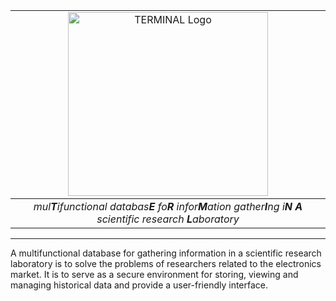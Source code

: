 <div align="center">
<table>
    <tr>
      <td align="center" colspan="2"><img src="https://user-images.githubusercontent.com/46223928/229259166-1ce9f748-09c8-43f7-869c-b083d848f624.svg" alt="TERMINAL Logo" width="320" height="294"> </td>
    </tr>
  <tbody>
    <tr>
      <td align="center" colspan="2"><i>mul<b>T</b>ifunctional databas<b>E</b> fo<b>R</b> infor<b>M</b>ation gather<b>I</b>ng i<b>N</b> <b>A</b> scientific research <b>L</b>aboratory</i></td>
    </tr>
  </tbody>
</table>
</div>

---
A multifunctional database for gathering information in a scientific research laboratory is to solve the problems of researchers related to the electronics market. It is to serve as a secure environment for storing, viewing and managing historical data and provide a user-friendly interface.
